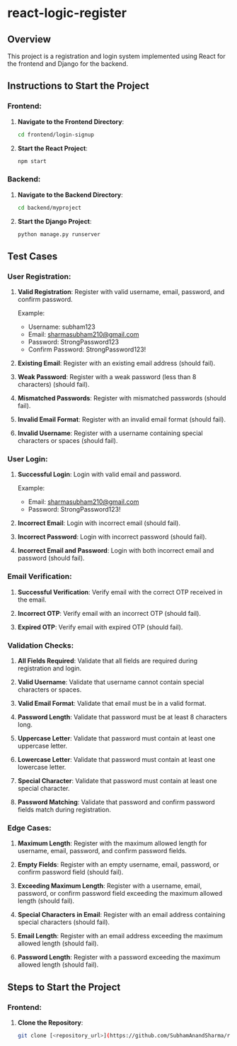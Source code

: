 # react-logic-register

## Overview

This project is a registration and login system implemented using React for the frontend and Django for the backend.

## Instructions to Start the Project

### Frontend:

1. **Navigate to the Frontend Directory**:

    ```bash
    cd frontend/login-signup
    ```

2. **Start the React Project**:

    ```bash
    npm start
    ```

### Backend:

1. **Navigate to the Backend Directory**:

    ```bash
    cd backend/myproject
    ```

2. **Start the Django Project**:

    ```bash
    python manage.py runserver
    ```



## Test Cases

### User Registration:

1. **Valid Registration**: Register with valid username, email, password, and confirm password.
   
   Example:
   - Username: subham123
   - Email: sharmasubham210@gmail.com
   - Password: StrongPassword123
   - Confirm Password: StrongPassword123!

2. **Existing Email**: Register with an existing email address (should fail).

3. **Weak Password**: Register with a weak password (less than 8 characters) (should fail).

4. **Mismatched Passwords**: Register with mismatched passwords (should fail).

5. **Invalid Email Format**: Register with an invalid email format (should fail).

6. **Invalid Username**: Register with a username containing special characters or spaces (should fail).

### User Login:

1. **Successful Login**: Login with valid email and password.

   Example:
   - Email: sharmasubham210@gmail.com
   - Password: StrongPassword123!

2. **Incorrect Email**: Login with incorrect email (should fail).

3. **Incorrect Password**: Login with incorrect password (should fail).

4. **Incorrect Email and Password**: Login with both incorrect email and password (should fail).

### Email Verification:

1. **Successful Verification**: Verify email with the correct OTP received in the email.

2. **Incorrect OTP**: Verify email with an incorrect OTP (should fail).

3. **Expired OTP**: Verify email with expired OTP (should fail).

### Validation Checks:

1. **All Fields Required**: Validate that all fields are required during registration and login.

2. **Valid Username**: Validate that username cannot contain special characters or spaces.

3. **Valid Email Format**: Validate that email must be in a valid format.

4. **Password Length**: Validate that password must be at least 8 characters long.

5. **Uppercase Letter**: Validate that password must contain at least one uppercase letter.

6. **Lowercase Letter**: Validate that password must contain at least one lowercase letter.

7. **Special Character**: Validate that password must contain at least one special character.

8. **Password Matching**: Validate that password and confirm password fields match during registration.

### Edge Cases:

1. **Maximum Length**: Register with the maximum allowed length for username, email, password, and confirm password fields.

2. **Empty Fields**: Register with an empty username, email, password, or confirm password field (should fail).

3. **Exceeding Maximum Length**: Register with a username, email, password, or confirm password field exceeding the maximum allowed length (should fail).

4. **Special Characters in Email**: Register with an email address containing special characters (should fail).

5. **Email Length**: Register with an email address exceeding the maximum allowed length (should fail).

6. **Password Length**: Register with a password exceeding the maximum allowed length (should fail).

## Steps to Start the Project

### Frontend:

1. **Clone the Repository**:
   ```bash
   git clone [<repository_url>](https://github.com/SubhamAnandSharma/react-logic-register.git)
   ```

